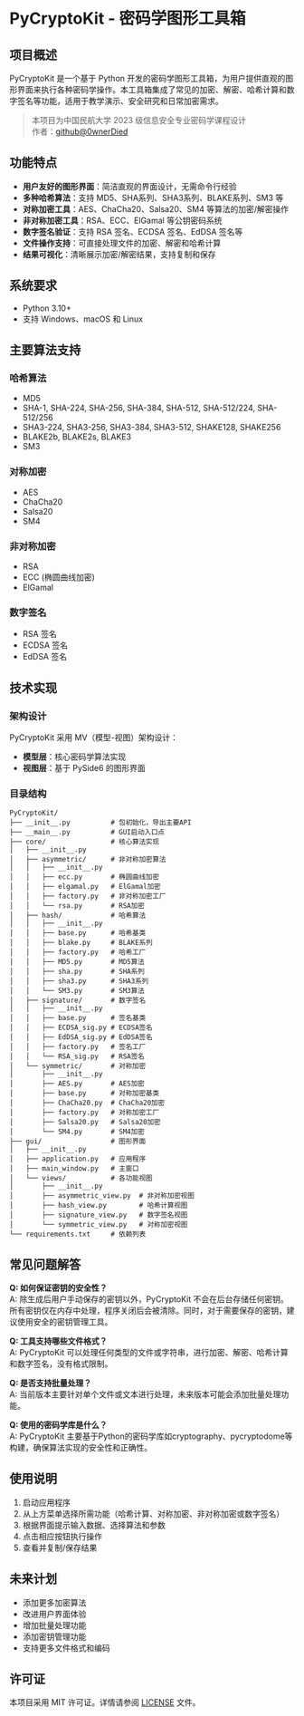 # PyCryptoKit - 密码学图形工具箱

## 项目概述

PyCryptoKit 是一个基于 Python 开发的密码学图形工具箱，为用户提供直观的图形界面来执行各种密码学操作。本工具箱集成了常见的加密、解密、哈希计算和数字签名等功能，适用于教学演示、安全研究和日常加密需求。

> 本项目为中国民航大学 2023 级信息安全专业密码学课程设计  
> 作者：[github@0wnerDied](https://github.com/0wnerDied)

## 功能特点

- **用户友好的图形界面**：简洁直观的界面设计，无需命令行经验
- **多种哈希算法**：支持 MD5、SHA系列、SHA3系列、BLAKE系列、SM3 等
- **对称加密工具**：AES、ChaCha20、Salsa20、SM4 等算法的加密/解密操作
- **非对称加密工具**：RSA、ECC、ElGamal 等公钥密码系统
- **数字签名验证**：支持 RSA 签名、ECDSA 签名、EdDSA 签名等
- **文件操作支持**：可直接处理文件的加密、解密和哈希计算
- **结果可视化**：清晰展示加密/解密结果，支持复制和保存

## 系统要求

- Python 3.10+
- 支持 Windows、macOS 和 Linux

## 主要算法支持

### 哈希算法
- MD5
- SHA-1, SHA-224, SHA-256, SHA-384, SHA-512, SHA-512/224, SHA-512/256
- SHA3-224, SHA3-256, SHA3-384, SHA3-512, SHAKE128, SHAKE256
- BLAKE2b, BLAKE2s, BLAKE3
- SM3

### 对称加密
- AES
- ChaCha20
- Salsa20
- SM4

### 非对称加密
- RSA
- ECC (椭圆曲线加密)
- ElGamal

### 数字签名
- RSA 签名
- ECDSA 签名
- EdDSA 签名

## 技术实现

### 架构设计

PyCryptoKit 采用 MV（模型-视图）架构设计：
- **模型层**：核心密码学算法实现
- **视图层**：基于 PySide6 的图形界面

### 目录结构

```
PyCryptoKit/
├── __init__.py          # 包初始化，导出主要API
├── __main__.py          # GUI启动入口点
├── core/                # 核心算法实现
│   ├── __init__.py
│   ├── asymmetric/      # 非对称加密算法
│   │   ├── __init__.py
│   │   ├── ecc.py       # 椭圆曲线加密
│   │   ├── elgamal.py   # ElGamal加密
│   │   ├── factory.py   # 非对称加密工厂
│   │   └── rsa.py       # RSA加密
│   ├── hash/            # 哈希算法
│   │   ├── __init__.py
│   │   ├── base.py      # 哈希基类
│   │   ├── blake.py     # BLAKE系列
│   │   ├── factory.py   # 哈希工厂
│   │   ├── MD5.py       # MD5算法
│   │   ├── sha.py       # SHA系列
│   │   ├── sha3.py      # SHA3系列
│   │   └── SM3.py       # SM3算法
│   ├── signature/       # 数字签名
│   │   ├── __init__.py
│   │   ├── base.py      # 签名基类
│   │   ├── ECDSA_sig.py # ECDSA签名
│   │   ├── EdDSA_sig.py # EdDSA签名
│   │   ├── factory.py   # 签名工厂
│   │   └── RSA_sig.py   # RSA签名
│   └── symmetric/       # 对称加密
│       ├── __init__.py
│       ├── AES.py       # AES加密
│       ├── base.py      # 对称加密基类
│       ├── ChaCha20.py  # ChaCha20加密
│       ├── factory.py   # 对称加密工厂
│       ├── Salsa20.py   # Salsa20加密
│       └── SM4.py       # SM4加密
├── gui/                 # 图形界面
│   ├── __init__.py
│   ├── application.py   # 应用程序
│   ├── main_window.py   # 主窗口
│   └── views/           # 各功能视图
│       ├── __init__.py
│       ├── asymmetric_view.py  # 非对称加密视图
│       ├── hash_view.py        # 哈希计算视图
│       ├── signature_view.py   # 数字签名视图
│       └── symmetric_view.py   # 对称加密视图
└── requirements.txt     # 依赖列表
```

## 常见问题解答

**Q: 如何保证密钥的安全性？**  
A: 除生成后用户手动保存的密钥以外，PyCryptoKit 不会在后台存储任何密钥。所有密钥仅在内存中处理，程序关闭后会被清除。同时，对于需要保存的密钥，建议使用安全的密钥管理工具。

**Q: 工具支持哪些文件格式？**  
A: PyCryptoKit 可以处理任何类型的文件或字符串，进行加密、解密、哈希计算和数字签名，没有格式限制。

**Q: 是否支持批量处理？**  
A: 当前版本主要针对单个文件或文本进行处理，未来版本可能会添加批量处理功能。

**Q: 使用的密码学库是什么？**  
A: PyCryptoKit 主要基于Python的密码学库如cryptography、pycryptodome等构建，确保算法实现的安全性和正确性。

## 使用说明

1. 启动应用程序
2. 从上方菜单选择所需功能（哈希计算、对称加密、非对称加密或数字签名）
3. 根据界面提示输入数据、选择算法和参数
4. 点击相应按钮执行操作
5. 查看并复制/保存结果

## 未来计划

- 添加更多加密算法
- 改进用户界面体验
- 增加批量处理功能
- 添加密钥管理功能
- 支持更多文件格式和编码

## 许可证

本项目采用 MIT 许可证。详情请参阅 [LICENSE](LICENSE) 文件。
